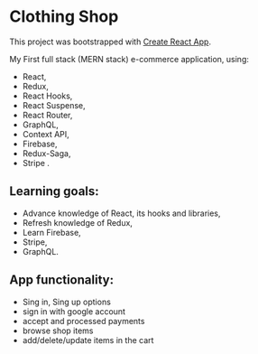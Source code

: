 # Clothing Shop 

This project was bootstrapped with [Create React App](https://github.com/facebook/create-react-app).

My First full stack (MERN stack) e-commerce application, using:
- React, 
- Redux, 
- React Hooks, 
- React Suspense, 
- React Router, 
- GraphQL, 
- Context API, 
- Firebase, 
- Redux-Saga, 
- Stripe .

## Learning goals:
- Advance knowledge of React, its hooks and libraries,
- Refresh knowledge of Redux,
- Learn Firebase,
- Stripe,
- GraphQL.

## App functionality:
- Sing in, Sing up options
- sign in with google account
- accept and processed payments
- browse shop items
- add/delete/update items in the cart

